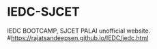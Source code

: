 # IEDC-SJCET
IEDC BOOTCAMP, SJCET PALAI unofficial website.
#https://rajatsandeepsen.github.io/IEDC/iedc.html

